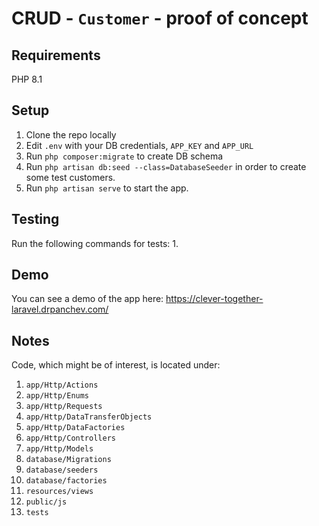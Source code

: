 # CRUD - `Customer` - proof of concept

## Requirements
PHP 8.1

## Setup
1. Clone the repo locally
2. Edit `.env` with your DB credentials, `APP_KEY` and `APP_URL`
3. Run `php composer:migrate` to create DB schema
4. Run `php artisan db:seed --class=DatabaseSeeder` in order to create some test customers.
5. Run `php artisan serve` to start the app.

## Testing
Run the following commands for tests:
1. 

## Demo
You can see a demo of the app here: https://clever-together-laravel.drpanchev.com/

## Notes
Code, which might be of interest, is located under:
1. `app/Http/Actions`
2. `app/Http/Enums`
3. `app/Http/Requests`
4. `app/Http/DataTransferObjects`
5. `app/Http/DataFactories`
6. `app/Http/Controllers`
7. `app/Http/Models`
8. `database/Migrations`
9. `database/seeders`
10. `database/factories`
11. `resources/views`
12. `public/js`
13. `tests`
